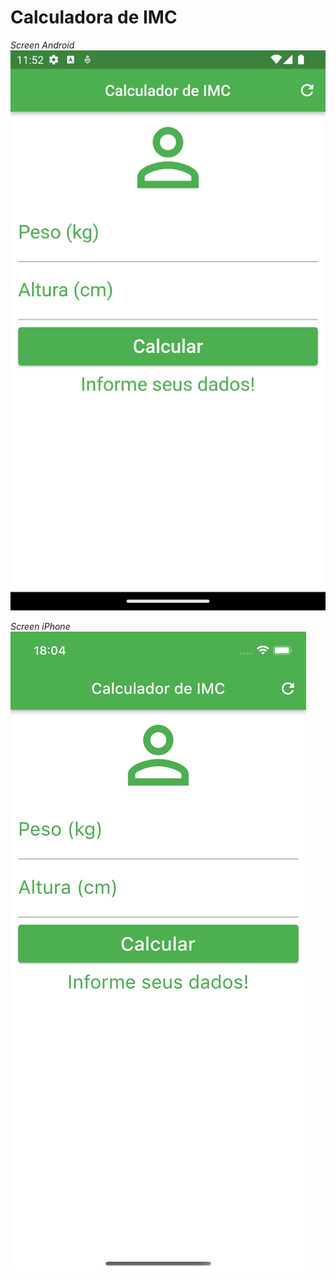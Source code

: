 # Calculadora de IMC

*Screen Android*
![screen_iphone.png](./assets/screen_android.png)

*Screen iPhone*
![screen_iphone.png](./assets/screen_iphone.png)
